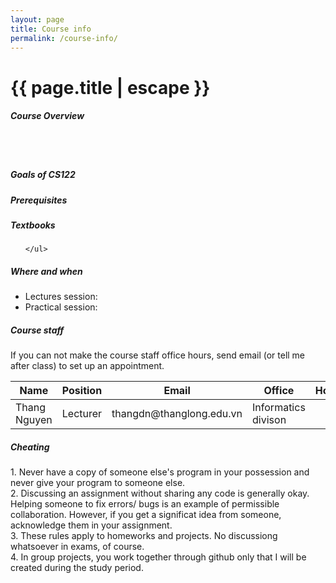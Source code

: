```yaml
---
layout: page
title: Course info
permalink: /course-info/
---
```


<h1 class="page-title red-text text-darken-3">{{ page.title | escape }}</h1>

<div class="section">
    <h5>Course Overview</h5> 

<br>
<br>

</div>

<div class="divider"></div>
<div class="section">
    <h5>Goals of CS122</h5> 

</div>
<div class="divider"></div>
<div class="section">
    <h5>Prerequisites</h5> 

    
</div>

<div class="divider"></div>
<div class="section">
    <h5>Textbooks</h5> 
    <ul>
        
    </ul>
    
</div>

<div class="divider"></div>
<div class="section">
    <h5>Where and when</h5> 
    <ul>
        <li>Lectures session: </li>
        <li>Practical session: </li>
    </ul>
</div>
<div class="divider"></div>
<div class="section">
    <h5>Course staff</h5> 
    If you can not make the course staff office hours, send email (or tell me after class) to set up an appointment.

<div class="row">
          <div class="col s12">
            <table class="striped centered">
             <thead class="card-panel  light-blue darken-4 white-text">
                <tr>
                    <th>Name</th>
                    <th>Position</th>
                    <th>Email</th>
                    <th>Office</th>
                    <th>Hours</th>
                </tr>
              </thead>
              <tbody>
                <tr>
                  <td>Thang Nguyen</td>
                  <td>Lecturer</td>
                  <td>thangdn@thanglong.edu.vn</td>
                  <td>Informatics divison</td>
                  <td></td>
                </tr>
              </tbody>
            </table>
          </div>
    </div>
</div>
<div class="divider"></div>
<div class="section">
    <h5>Cheating</h5> 
1. Never have a copy of someone else's program in your possession and never give your program to someone else.
<br>
2. Discussing an assignment without sharing any code is generally okay. Helping someone to fix errors/ bugs is an example of permissible collaboration. However, if you get a significat idea from someone, acknowledge them in your assignment.
<br>
3. These rules apply to homeworks and projects. No discussiong whatsoever in exams, of course.
<br>
4. In group projects, you work together through github only that I will be created during the study period.
    
</div>
